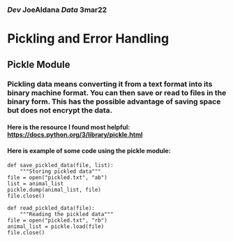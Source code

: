 ### *Dev* **JoeAldana** *Data* **3mar22**
# Pickling and Error Handling
## Pickle Module
### Pickling data means converting it from a text format into its binary machine format. You can then save or read to files in the binary form. This has the possible advantage of saving space but does not encrypt the data.
#### Here is the resource I found most helpful: https://docs.python.org/3/library/pickle.html
#### Here is example of some code using the pickle module:
```
def save_pickled_data(file, list):
    """Storing pickled data"""
file = open("pickled.txt", "ab")
list = animal_list
pickle.dump(animal_list, file)
file.close()

def read_pickled_data(file):
    """Reading the pickled data"""
file = open("pickled.txt", "rb")
animal_list = pickle.load(file)
file.close()
```

